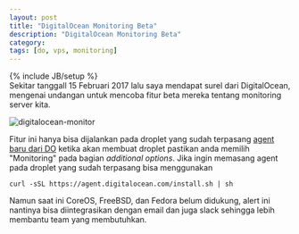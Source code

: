 ```yaml
---
layout: post
title: "DigitalOcean Monitoring Beta"
description: "DigitalOcean Monitoring Beta"
category: 
tags: [do, vps, monitoring]
---
```

{% include JB/setup %}  
Sekitar tanggall 15 Februari 2017 lalu saya mendapat surel dari DigitalOcean, mengenai undangan untuk mencoba fitur beta mereka tentang monitoring server kita.  

<img src="{{ site.baseurl }}/img/digitalocean-monitor.gif" class="img-responsive" alt="digitalocean-monitor">  

Fitur ini hanya bisa dijalankan pada droplet yang sudah terpasang [agent baru dari DO](https://www.digitalocean.com/community/tutorials/how-to-install-and-use-the-digitalocean-agent-for-additional-droplet-graphs) 
ketika akan membuat droplet pastikan anda memilih "Monitoring" pada bagian _additional options_. Jika ingin memasang agent pada droplet yang sudah terpasang bisa menggunakan  

`curl -sSL https://agent.digitalocean.com/install.sh | sh`  

Namun saat ini CoreOS, FreeBSD, dan Fedora belum didukung, alert ini nantinya bisa diintegrasikan dengan email dan juga slack sehingga lebih membantu team yang membutuhkan.